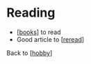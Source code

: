 # Reading

- [[books]] to read
- Good article to [[reread]]

Back to [[hobby]]

[//begin]: # "Autogenerated link references for markdown compatibility"
[books]: books.md "Books"
[reread]: reread.md "Worthy Rereads"
[hobby]: hobby.md "Hobby"
[//end]: # "Autogenerated link references"

